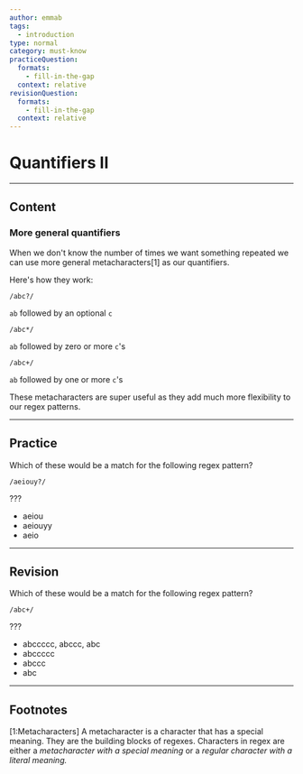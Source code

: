 ```yaml
---
author: emmab
tags:
  - introduction
type: normal
category: must-know
practiceQuestion:
  formats:
    - fill-in-the-gap
  context: relative
revisionQuestion:
  formats:
    - fill-in-the-gap
  context: relative
---
```


# Quantifiers II


---

## Content

### More general quantifiers

When we don't know the number of times we want something repeated we can use more general metacharacters[1] as our quantifiers.

Here's how they work:

```plain-text
/abc?/
```

`ab` followed by an optional `c`

```plain-text
/abc*/
```

`ab` followed by zero or more `c`'s

```plain-text
/abc+/
```

`ab` followed by one or more `c`'s

These metacharacters are super useful as they add much more flexibility to our regex patterns.


---

## Practice

Which of these would be a match for the following regex pattern?

```plain-text
/aeiouy?/
```

???

- aeiou
- aeiouyy
- aeio


---

## Revision

Which of these would be a match for the following regex pattern?

```plain-text
/abc+/
```

???

- abccccc, abccc, abc
- abccccc
- abccc
- abc


---

## Footnotes

[1:Metacharacters]
A metacharacter is a character that has a special meaning. They are the building blocks of regexes. Characters in regex are either a *metacharacter with a special meaning* or a *regular character with a literal meaning.*
 
